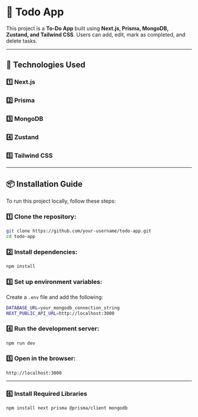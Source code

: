 # 📌 Todo App

This project is a **To-Do App** built using **Next.js, Prisma, MongoDB, Zustand, and Tailwind CSS**. Users can add, edit, mark as completed, and delete tasks.

---

## 🚀 Technologies Used

### **1️⃣ Next.js**

### **2️⃣ Prisma**

### **3️⃣ MongoDB**

### **4️⃣ Zustand**

### **5️⃣ Tailwind CSS**

---

## 📦 Installation Guide

To run this project locally, follow these steps:

### 1️⃣ Clone the repository:

```sh
git clone https://github.com/your-username/todo-app.git
cd todo-app
```

### 2️⃣ Install dependencies:

```sh
npm install
```

### 3️⃣ Set up environment variables:

Create a `.env` file and add the following:

```sh
DATABASE_URL=your_mongodb_connection_string
NEXT_PUBLIC_API_URL=http://localhost:3000
```

### 4️⃣ Run the development server:

```sh
npm run dev
```

### 5️⃣ Open in the browser:

```
http://localhost:3000
```

---

### 6️⃣ Install Required Libraries

```bash
npm install next prisma @prisma/client mongodb
```
